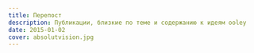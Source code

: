 ```yaml
---
title: Перепост
description: Публикации, близкие по теме и содержанию к идеям ooley
date: 2015-01-02
cover: absolutvision.jpg
---
```

